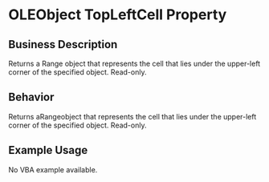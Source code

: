 # OLEObject TopLeftCell Property

## Business Description
Returns a Range object that represents the cell that lies under the upper-left corner of the specified object. Read-only.

## Behavior
Returns aRangeobject that represents the cell that lies under the upper-left corner of the specified object. Read-only.

## Example Usage
No VBA example available.